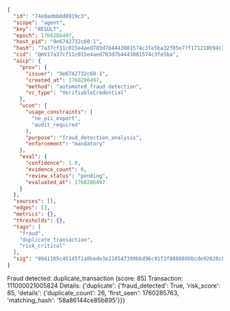 ```json
{
  "id": "74e0adbb0d0919c3",
  "scope": "agent",
  "key": "RESULT",
  "epoch": 1760286497,
  "host_pid": "9e6742732c60:1",
  "hash": "7a37cf11c015e4aed783d7b4443081574c3fe5ba32f85e77f171218b94c15312",
  "cid": "QmV17a37cf11c015e4aed783d7b4443081574c3fe5ba",
  "aicp": {
    "prov": {
      "issuer": "9e6742732c60:1",
      "created_at": 1760286497,
      "method": "automated_fraud_detection",
      "vc_type": "VerifiableCredential"
    },
    "ucon": {
      "usage_constraints": [
        "no_pii_export",
        "audit_required"
      ],
      "purpose": "fraud_detection_analysis",
      "enforcement": "mandatory"
    },
    "eval": {
      "confidence": 1.0,
      "evidence_count": 0,
      "review_status": "pending",
      "evaluated_at": 1760286497
    }
  },
  "sources": [],
  "edges": [],
  "metrics": {},
  "thresholds": {},
  "tags": [
    "fraud",
    "duplicate_transaction",
    "risk_critical"
  ],
  "sig": "0941165c45145f1a0bede3e214547399bbd96c91f3f8880806bcde92020c875a"
}
```

Fraud detected: duplicate_transaction (score: 85)
Transaction: 111000021005824
Details: {'duplicate': {'fraud_detected': True, 'risk_score': 85, 'details': {'duplicate_count': 26, 'first_seen': 1760285763, 'matching_hash': '58a86144ce85b895'}}}